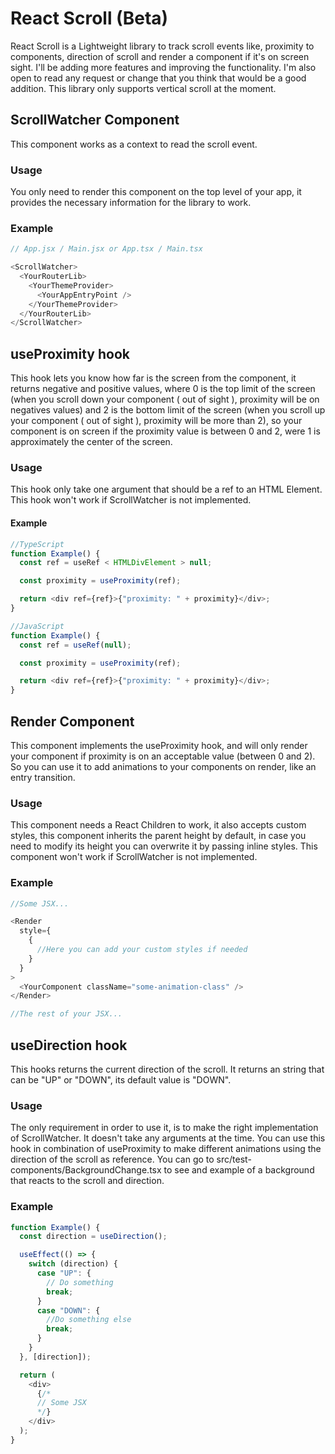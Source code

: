 # React Scroll (Beta)

React Scroll is a Lightweight library to track scroll events like, proximity to components, direction of scroll and render a component if it's on screen sight. I'll be adding more features and improving the functionality. I'm also open to read any request or change that you think that would be a good addition. This library only supports vertical scroll at the moment.

## ScrollWatcher Component

This component works as a context to read the scroll event.

### Usage

You only need to render this component on the top level of your app, it provides the necessary information for the library to work.

### Example

```js
// App.jsx / Main.jsx or App.tsx / Main.tsx

<ScrollWatcher>
  <YourRouterLib>
    <YourThemeProvider>
      <YourAppEntryPoint />
    </YourThemeProvider>
  </YourRouterLib>
</ScrollWatcher>
```

## useProximity hook

This hook lets you know how far is the screen from the component, it returns negative and positive values, where 0 is the top limit of the screen (when you scroll down your component ( out of sight ), proximity will be on negatives values) and 2 is the bottom limit of the screen (when you scroll up your component ( out of sight ), proximity will be more than 2), so your component is on screen if the proximity value is between 0 and 2, were 1 is approximately the center of the screen.

### Usage

This hook only take one argument that should be a ref to an HTML Element. This hook won't work if ScrollWatcher is not implemented.

#### Example

```js
//TypeScript
function Example() {
  const ref = useRef < HTMLDivElement > null;

  const proximity = useProximity(ref);

  return <div ref={ref}>{"proximity: " + proximity}</div>;
}

//JavaScript
function Example() {
  const ref = useRef(null);

  const proximity = useProximity(ref);

  return <div ref={ref}>{"proximity: " + proximity}</div>;
}
```

## Render Component

This component implements the useProximity hook, and will only render your component if proximity is on an acceptable value (between 0 and 2). So you can use it to add animations to your components on render, like an entry transition.

### Usage

This component needs a React Children to work, it also accepts custom styles, this component inherits the parent height by default, in case you need to modify its height you can overwrite it by passing inline styles. This component won't work if ScrollWatcher is not implemented.

### Example

```js
//Some JSX...

<Render
  style={
    {
      //Here you can add your custom styles if needed
    }
  }
>
  <YourComponent className="some-animation-class" />
</Render>

//The rest of your JSX...
```

## useDirection hook

This hooks returns the current direction of the scroll. It returns an string that can be "UP" or "DOWN", its default value is "DOWN".

### Usage

The only requirement in order to use it, is to make the right implementation of ScrollWatcher. It doesn't take any arguments at the time. You can use this hook in combination of useProximity to make different animations using the direction of the scroll as reference. You can go to src/test-components/BackgroundChange.tsx to see and example of a background that reacts to the scroll and direction.

### Example

```js
function Example() {
  const direction = useDirection();

  useEffect(() => {
    switch (direction) {
      case "UP": {
        // Do something
        break;
      }
      case "DOWN": {
        //Do something else
        break;
      }
    }
  }, [direction]);

  return (
    <div>
      {/*
      // Some JSX
      */}
    </div>
  );
}
```
